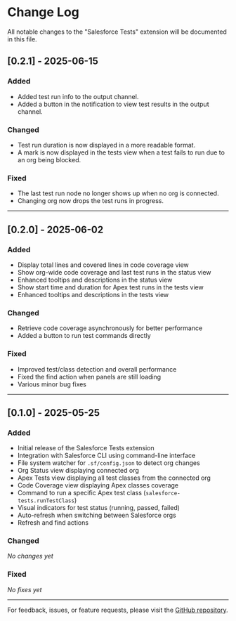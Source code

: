# Change Log

All notable changes to the "Salesforce Tests" extension will be documented in this file.

## [0.2.1] - 2025-06-15

### Added
- Added test run info to the output channel.
- Added a button in the notification to view test results in the output channel.

### Changed
- Test run duration is now displayed in a more readable format.
- A mark is now displayed in the tests view when a test fails to run due to an org being blocked.

### Fixed
- The last test run node no longer shows up when no org is connected.
- Changing org now drops the test runs in progress.

---

## [0.2.0] - 2025-06-02

### Added
- Display total lines and covered lines in code coverage view
- Show org-wide code coverage and last test runs in the status view
- Enhanced tooltips and descriptions in the status view
- Show start time and duration for Apex test runs in the tests view
- Enhanced tooltips and descriptions in the tests view

### Changed
- Retrieve code coverage asynchronously for better performance
- Added a button to run test commands directly

### Fixed
- Improved test/class detection and overall performance
- Fixed the find action when panels are still loading
- Various minor bug fixes

---

## [0.1.0] - 2025-05-25

### Added
- Initial release of the Salesforce Tests extension
- Integration with Salesforce CLI using command-line interface
- File system watcher for `.sf/config.json` to detect org changes
- Org Status view displaying connected org
- Apex Tests view displaying all test classes from the connected org
- Code Coverage view displaying Apex classes coverage
- Command to run a specific Apex test class (`salesforce-tests.runTestClass`)
- Visual indicators for test status (running, passed, failed)
- Auto-refresh when switching between Salesforce orgs
- Refresh and find actions

### Changed
_No changes yet_

### Fixed
_No fixes yet_

---

For feedback, issues, or feature requests, please visit the [GitHub repository](https://github.com/femartinezg/salesforce-tests/issues).
